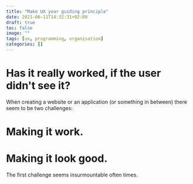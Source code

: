 ```yaml
---
title: "Make UX your guiding principle"
date: 2021-06-11T14:32:31+02:00
draft: true
toc: false
image: ""
tags: [ux, programming, organisation]
categories: []
---
```


# Has it really worked, if the user didn't see it?
<!--more-->
When creating a website or an application (or something in between) there seem to be two challenges:
# Making it work.
# Making it look good.

The first challenge seems insurmountable often times.
